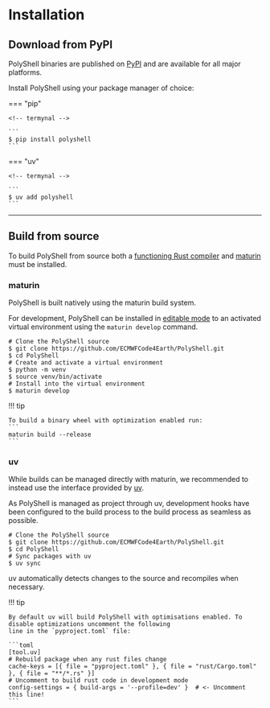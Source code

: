 # Installation

## Download from PyPI

PolyShell binaries are published on [PyPI]() and are available for all major platforms.

Install PolyShell using your package manager of choice:

=== "pip"

    <!-- termynal -->

    ```
    $ pip install polyshell
    ```

=== "uv"

    <!-- termynal -->

    ```
    $ uv add polyshell 
    ```

---

## Build from source

To build PolyShell from source both a [functioning Rust compiler](https://www.rust-lang.org/tools/install) and
[maturin](https://www.maturin.rs/) must be installed.

### maturin

PolyShell is built natively using the maturin build system.

For development, PolyShell can be installed in [editable mode](https://peps.python.org/pep-0660/) to an activated
virtual environment using the `maturin develop` command.

<!-- termynal -->

```
# Clone the PolyShell source
$ git clone https://github.com/ECMWFCode4Earth/PolyShell.git
$ cd PolyShell
# Create and activate a virtual environment
$ python -m venv
$ source venv/bin/activate
# Install into the virtual environment
$ maturin develop
```

!!! tip

    To build a binary wheel with optimization enabled run:
    ```
    maturin build --release
    ```

### uv

While builds can be managed directly with maturin, we recommended to instead use the interface provided
by [uv](https://docs.astral.sh/uv/).

As PolyShell is managed as project through uv, development hooks have been configured to the build process to the build
process as seamless as possible.

<!-- termynal -->

```
# Clone the PolyShell source
$ git clone https://github.com/ECMWFCode4Earth/PolyShell.git
$ cd PolyShell
# Sync packages with uv 
$ uv sync 
```

uv automatically detects changes to the source and recompiles when necessary.

!!! tip

    By default uv will build PolyShell with optimisations enabled. To disable optimizations uncomment the following
    line in the `pyproject.toml` file:

    ```toml
    [tool.uv]
    # Rebuild package when any rust files change
    cache-keys = [{ file = "pyproject.toml" }, { file = "rust/Cargo.toml" }, { file = "**/*.rs" }]
    # Uncomment to build rust code in development mode
    config-settings = { build-args = '--profile=dev' }  # <- Uncomment this line!
    ```
